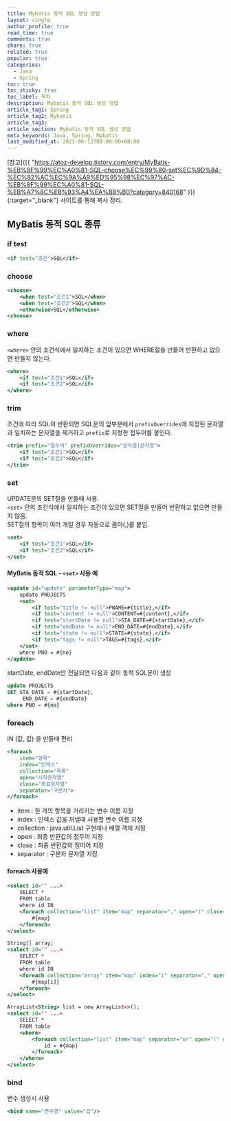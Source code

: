 ```yaml
---
title: Mybatis 동적 SQL 생성 방법
layout: single
author_profile: true
read_time: true
comments: true
share: true
related: true
popular: true
categories:
  - Java
  - Spring
toc: true
toc_sticky: true
toc_label: 목차
description: Mybatis 동적 SQL 생성 방법
article_tag1: Spring
article_tag2: Mybatis
article_tag3:
article_section: Mybatis 동적 SQL 생성 방법
meta_keywords: Java, Spring, Mybatis
last_modified_at: 2021-06-13T00:00:00+08:00
---
```


[참고]({{ "https://atoz-develop.tistory.com/entry/MyBatis-%EB%8F%99%EC%A0%81-SQL-choose%EC%99%80-set%EC%9D%84-%EC%82%AC%EC%9A%A9%ED%95%98%EC%97%AC-%EB%8F%99%EC%A0%81-SQL-%EB%A7%8C%EB%93%A4%EA%B8%B0?category=840168" }}){:target="\_blank"} 사이트를 통해 복사 정리.

## MyBatis 동적 SQL 종류

### if test

```xml
<if test="조건">SQL</if>
```

### choose

```xml
<choose>
    <when test="조건1">SQL</when>
    <when test="조건2">SQL</when>
    <otherwise>SQL</otherwise>
<choose>
```

### where

`<where>` 안의 조건식에서 일치하는 조건이 있으면 WHERE절을 만들어 반환하고 없으면 만들지 않는다.

```xml
<where>
    <if test="조건1">SQL</if>
    <if test="조건2">SQL</if>
</where>
```

### trim

조건에 따라 SQL이 반환되면 SQL문의 앞부분에서 `prefixOverrides`에 지정된 문자열과 일치하는 문자열을 제거하고 `prefix`로 지정한 접두어를 붙인다.

```xml
<trim prefix="접두어" prefixOverrides="문자열|문자열">
    <if test="조건1">SQL</if>
    <if test="조건2">SQL</if>
</trim>
```

### set

UPDATE문의 SET절을 만들때 사용.  
`<set>` 안의 조건식에서 일치하는 조건이 있으면 SET절을 만들어 반환하고 없으면 만들지 않음.  
SET절의 항목이 여러 개일 경우 자동으로 콤마(,)를 붙임.

```xml
<set>
    <if test="조건1">SQL</if>
    <if test="조건2">SQL</if>
</set>
```

#### MyBatis 동적 SQL - `<set>` 사용 예

```xml
<update id="update" parameterType="map">
    update PROJECTS
    <set>
        <if test="title != null">PNAME=#{title},</if>
        <if test="content != null">CONTENT=#{content},</if>
        <if test="startDate != null">STA_DATE=#{startDate},</if>
        <if test="endDate != null">END_DATE=#{endDate},</if>
        <if test="state != null">STATE=#{state},</if>
        <if test="tags != null">TAGS=#{tags},</if>
    </set>
    where PNO = #{no}
</update>
```

startDate, endDate만 전달되면 다음과 같이 동적 SQL문이 생성

```sql
update PROJECTS
SET STA_DATE = #{startDate},
     END_DATE = #{endDate}
where PNO = #{no}
```

### foreach

IN (값, 값) 을 만들때 편리

```xml
<foreach
    item="항목"
    index="인덱스"
    collection="목록"
    open="시작문자열"
    close="종료문자열"
    separator="구분자">
</foreach>
```

- item : 한 개의 항목을 가리키는 변수 이름 지정
- index : 인덱스 값을 꺼낼때 사용할 변수 이름 지정
- collection : java.util.List 구현체나 배열 객체 지정
- open : 최종 반환값의 접두어 지정
- close : 최종 반환값의 접미어 지정
- separator : 구분자 문자열 지정

#### foreach 사용예

```xml
<select id="" ...>
	SELECT *
	FROM table
	where id IN
	<foreach collection="list" item="map" separator="," open="(" close=")">
		#{map}
	</foreach>
</select>
```

```xml
String[] array;
<select id="" ...>
	SELECT *
	FROM table
	where id IN
	<foreach collection="array" item="map" index="i" separator="," open="(" close=")">
		#{map[i]}
	</foreach>
</select>
```

```xml
ArrayList<String> list = new ArrayList<>();
<select id="" ...>
	SELECT *
	FROM table
	<where>
		<foreach collection="list" item="map" separator="or" open="(" close=")">
			id = #{map}
		</foreach>
	</where>
</select>
```

### bind

변수 생성시 사용

```xml
<bind name="변수명" value="값"/>
```
